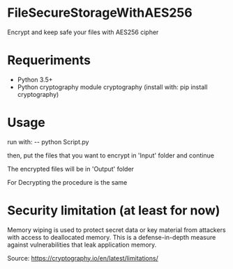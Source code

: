 # FileSecureStorageWithAES256

Encrypt and keep safe your files with AES256 cipher


# Requeriments

- Python 3.5+
- Python cryptography module cryptography (install with: pip install cryptography)

# Usage

run with:
-- python Script.py

then, put the files that you want to encrypt in 'Input' folder and continue

The encrypted files will be in 'Output' folder

For Decrypting the procedure is the same




# Security limitation (at least for now)

Memory wiping is used to protect secret data or key material from attackers with access to deallocated memory.
This is a defense-in-depth measure against vulnerabilities that leak application memory.

Source: https://cryptography.io/en/latest/limitations/
